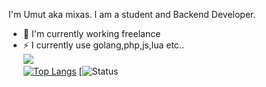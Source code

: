 I'm Umut aka mixas. I am a student and Backend Developer.


- 🔭 I'm currently working freelance
- ⚡ I currently use golang,php,js,lua etc..<br>
![](https://komarev.com/ghpvc/?username=mixass)<br>
[![Top Langs](https://github-readme-stats.vercel.app/api/top-langs/?username=mixass&layout=compact&langs_count=10&theme=radical)](https://github.com/anuraghazra/github-readme-stats)
[![Status](https://github-readme-stats.vercel.app/api?username=mixass&show_icons=true&theme=radical)
